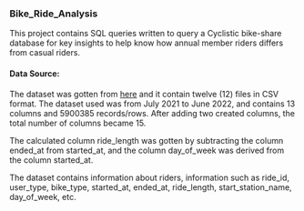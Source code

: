 ### Bike_Ride_Analysis

This project contains SQL queries written to query a Cyclistic bike-share database for key insights to help know how annual member riders 
differs from casual riders.

#### Data Source:

The dataset was gotten from [here](https://divvy-tripdata.s3.amazonaws.com/index.html) and it contain twelve (12) files in CSV format. The dataset used was from July 2021 to June 2022, and contains 13 columns and 5900385 records/rows. After adding two created columns, the total number of columns became 15.

The calculated column ride_length was gotten by subtracting the column ended_at from started_at, and the column day_of_week was derived from the column started_at.

The dataset contains information about riders, information such as ride_id, user_type, bike_type, started_at, ended_at, ride_length, start_station_name, day_of_week, etc.

